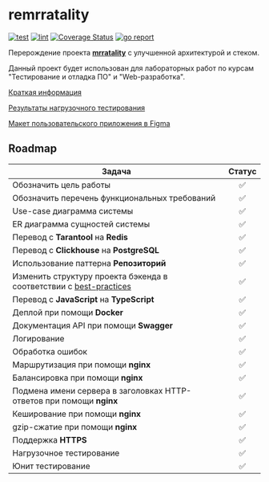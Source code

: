 # remrratality

[![test](https://github.com/hackfeed/remrratality/actions/workflows/test-backend.yml/badge.svg?branch=master)](https://github.com/hackfeed/remrratality/actions)
[![lint](https://github.com/hackfeed/remrratality/actions/workflows/lint-backend.yml/badge.svg?branch=master)](https://github.com/hackfeed/remrratality/actions)
[![Coverage Status](https://coveralls.io/repos/github/hackfeed/remrratality/badge.svg)](https://coveralls.io/github/hackfeed/remrratality)
[![go report](https://goreportcard.com/badge/github.com/hackfeed/remrratality)](https://goreportcard.com/report/github.com/hackfeed/remrratality)

Перерождение проекта [**mrratality**](https://github.com/hackfeed/mrratality) с улучшенной архитектурой и стеком.

Данный проект будет использован для лабораторных работ по курсам "Тестирование и отладка ПО" и "Web-разработка".

[Краткая информация](DOCS.md)

[Результаты нагрузочного тестирования](LOADTEST.md)

[Макет пользовательского приложения в Figma](https://www.figma.com/file/NnUDdhQ0q2RxURzjjXmPvT/remrratality)

## Roadmap

|Задача|Статус|
|-|:-:|
|Обозначить цель работы|✅|
|Обозначить перечень функциональных требований|✅|
|Use-case диаграмма системы|✅|
|ER диаграмма сущностей системы|✅|
|Перевод с **Tarantool** на **Redis**|✅|
|Перевод с **Clickhouse** на **PostgreSQL**|✅|
|Использование паттерна **Репозиторий**|✅|
|Изменить структуру проекта бэкенда в соответствии с [best-practices](https://github.com/golang-standards/project-layout)|✅|
|Перевод с **JavaScript** на **TypeScript**|✅|
|Деплой при помощи **Docker**|✅|
|Документация API при помощи **Swagger**|✅|
|Логирование|✅|
|Обработка ошибок|✅|
|Маршрутизация при помощи **nginx**|✅|
|Балансировка при помощи **nginx**|✅|
|Подмена имени сервера в заголовках HTTP-ответов при помощи **nginx**|✅|
|Кеширование при помощи **nginx**|✅|
|gzip-сжатие при помощи **nginx**|✅|
|Поддержка **HTTPS**|✅|
|Нагрузочное тестирование|✅|
|Юнит тестирование|✅|
